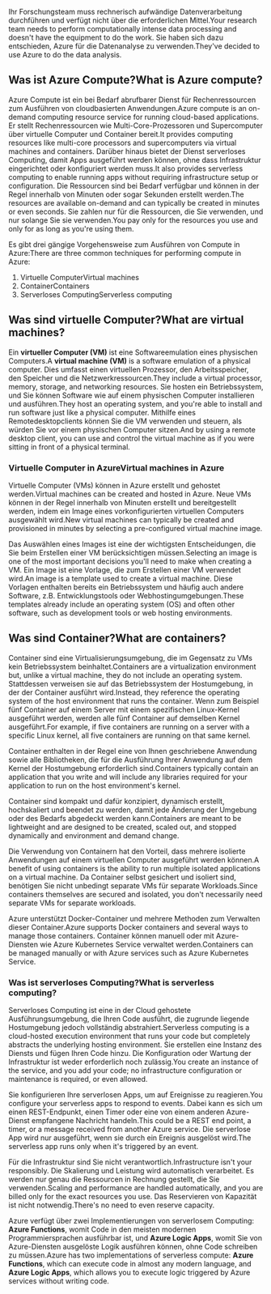 <span data-ttu-id="25fff-101">Ihr Forschungsteam muss rechnerisch aufwändige Datenverarbeitung durchführen und verfügt nicht über die erforderlichen Mittel.</span><span class="sxs-lookup"><span data-stu-id="25fff-101">Your research team needs to perform computationally intense data processing and doesn't have the equipment to do the work.</span></span> <span data-ttu-id="25fff-102">Sie haben sich dazu entschieden, Azure für die Datenanalyse zu verwenden.</span><span class="sxs-lookup"><span data-stu-id="25fff-102">They've decided to use Azure to do the data analysis.</span></span>

## <a name="what-is-azure-compute"></a><span data-ttu-id="25fff-103">Was ist Azure Compute?</span><span class="sxs-lookup"><span data-stu-id="25fff-103">What is Azure compute?</span></span>
<span data-ttu-id="25fff-104">Azure Compute ist ein bei Bedarf abrufbarer Dienst für Rechenressourcen zum Ausführen von cloudbasierten Anwendungen.</span><span class="sxs-lookup"><span data-stu-id="25fff-104">Azure compute is an on-demand computing resource service for running cloud-based applications.</span></span> <span data-ttu-id="25fff-105">Er stellt Rechenressourcen wie Multi-Core-Prozessoren und Supercomputer über virtuelle Computer und Container bereit.</span><span class="sxs-lookup"><span data-stu-id="25fff-105">It provides computing resources like multi-core processors and supercomputers via virtual machines and containers.</span></span> <span data-ttu-id="25fff-106">Darüber hinaus bietet der Dienst serverloses Computing, damit Apps ausgeführt werden können, ohne dass Infrastruktur eingerichtet oder konfiguriert werden muss.</span><span class="sxs-lookup"><span data-stu-id="25fff-106">It also provides serverless computing to enable running apps without requiring infrastructure setup or configuration.</span></span> <span data-ttu-id="25fff-107">Die Ressourcen sind bei Bedarf verfügbar und können in der Regel innerhalb von Minuten oder sogar Sekunden erstellt werden.</span><span class="sxs-lookup"><span data-stu-id="25fff-107">The resources are available on-demand and can typically be created in minutes or even seconds.</span></span> <span data-ttu-id="25fff-108">Sie zahlen nur für die Ressourcen, die Sie verwenden, und nur solange Sie sie verwenden.</span><span class="sxs-lookup"><span data-stu-id="25fff-108">You pay only for the resources you use and only for as long as you're using them.</span></span>

<span data-ttu-id="25fff-109">Es gibt drei gängige Vorgehensweise zum Ausführen von Compute in Azure:</span><span class="sxs-lookup"><span data-stu-id="25fff-109">There are three common techniques for performing compute in Azure:</span></span>
1. <span data-ttu-id="25fff-110">Virtuelle Computer</span><span class="sxs-lookup"><span data-stu-id="25fff-110">Virtual machines</span></span>
1. <span data-ttu-id="25fff-111">Container</span><span class="sxs-lookup"><span data-stu-id="25fff-111">Containers</span></span>
1. <span data-ttu-id="25fff-112">Serverloses Computing</span><span class="sxs-lookup"><span data-stu-id="25fff-112">Serverless computing</span></span>

## <a name="what-are-virtual-machines"></a><span data-ttu-id="25fff-113">Was sind virtuelle Computer?</span><span class="sxs-lookup"><span data-stu-id="25fff-113">What are virtual machines?</span></span>

<span data-ttu-id="25fff-114">Ein **virtueller Computer (VM)** ist eine Softwareemulation eines physischen Computers.</span><span class="sxs-lookup"><span data-stu-id="25fff-114">A **virtual machine (VM)** is a software emulation of a physical computer.</span></span> <span data-ttu-id="25fff-115">Dies umfasst einen virtuellen Prozessor, den Arbeitsspeicher, den Speicher und die Netzwerkressourcen.</span><span class="sxs-lookup"><span data-stu-id="25fff-115">They include a virtual processor, memory, storage, and networking resources.</span></span> <span data-ttu-id="25fff-116">Sie hosten ein Betriebssystem, und Sie können Software wie auf einem physischen Computer installieren und ausführen.</span><span class="sxs-lookup"><span data-stu-id="25fff-116">They host an operating system, and you're able to install and run software just like a physical computer.</span></span> <span data-ttu-id="25fff-117">Mithilfe eines Remotedesktopclients können Sie die VM verwenden und steuern, als würden Sie vor einem physischen Computer sitzen.</span><span class="sxs-lookup"><span data-stu-id="25fff-117">And by using a remote desktop client, you can use and control the virtual machine as if you were sitting in front of a physical terminal.</span></span>

### <a name="virtual-machines-in-azure"></a><span data-ttu-id="25fff-118">Virtuelle Computer in Azure</span><span class="sxs-lookup"><span data-stu-id="25fff-118">Virtual machines in Azure</span></span>

<span data-ttu-id="25fff-119">Virtuelle Computer (VMs) können in Azure erstellt und gehostet werden.</span><span class="sxs-lookup"><span data-stu-id="25fff-119">Virtual machines can be created and hosted in Azure.</span></span> <span data-ttu-id="25fff-120">Neue VMs können in der Regel innerhalb von Minuten erstellt und bereitgestellt werden, indem ein Image eines vorkonfigurierten virtuellen Computers ausgewählt wird.</span><span class="sxs-lookup"><span data-stu-id="25fff-120">New virtual machines can typically be created and provisioned in minutes by selecting a pre-configured virtual machine image.</span></span>

<span data-ttu-id="25fff-121">Das Auswählen eines Images ist eine der wichtigsten Entscheidungen, die Sie beim Erstellen einer VM berücksichtigen müssen.</span><span class="sxs-lookup"><span data-stu-id="25fff-121">Selecting an image is one of the most important decisions you'll need to make when creating a VM.</span></span> <span data-ttu-id="25fff-122">Ein Image ist eine Vorlage, die zum Erstellen einer VM verwendet wird.</span><span class="sxs-lookup"><span data-stu-id="25fff-122">An image is a template used to create a virtual machine.</span></span> <span data-ttu-id="25fff-123">Diese Vorlagen enthalten bereits ein Betriebssystem und häufig auch andere Software, z.B. Entwicklungstools oder Webhostingumgebungen.</span><span class="sxs-lookup"><span data-stu-id="25fff-123">These templates already include an operating system (OS) and often other software, such as development tools or web hosting environments.</span></span>

## <a name="what-are-containers"></a><span data-ttu-id="25fff-124">Was sind Container?</span><span class="sxs-lookup"><span data-stu-id="25fff-124">What are containers?</span></span>

<span data-ttu-id="25fff-125">Container sind eine Virtualisierungsumgebung, die im Gegensatz zu VMs kein Betriebssystem beinhaltet.</span><span class="sxs-lookup"><span data-stu-id="25fff-125">Containers are a virtualization environment but, unlike a virtual machine, they do not include an operating system.</span></span> <span data-ttu-id="25fff-126">Stattdessen verweisen sie auf das Betriebssystem der Hostumgebung, in der der Container ausführt wird.</span><span class="sxs-lookup"><span data-stu-id="25fff-126">Instead, they reference the operating system of the host environment that runs the container.</span></span> <span data-ttu-id="25fff-127">Wenn zum Beispiel fünf Container auf einem Server mit einem spezifischen Linux-Kernel ausgeführt werden, werden alle fünf Container auf demselben Kernel ausgeführt.</span><span class="sxs-lookup"><span data-stu-id="25fff-127">For example, if five containers are running on a server with a specific Linux kernel, all five containers are running on that same kernel.</span></span> 

<span data-ttu-id="25fff-128">Container enthalten in der Regel eine von Ihnen geschriebene Anwendung sowie alle Bibliotheken, die für die Ausführung Ihrer Anwendung auf dem Kernel der Hostumgebung erforderlich sind.</span><span class="sxs-lookup"><span data-stu-id="25fff-128">Containers typically contain an application that you write and will include any libraries required for your application to run on the host environment's kernel.</span></span> 

<span data-ttu-id="25fff-129">Container sind kompakt und dafür konzipiert, dynamisch erstellt, hochskaliert und beendet zu werden, damit jede Änderung der Umgebung oder des Bedarfs abgedeckt werden kann.</span><span class="sxs-lookup"><span data-stu-id="25fff-129">Containers are meant to be lightweight and are designed to be created, scaled out, and stopped dynamically and environment and demand change.</span></span>

<span data-ttu-id="25fff-130">Die Verwendung von Containern hat den Vorteil, dass mehrere isolierte Anwendungen auf einem virtuellen Computer ausgeführt werden können.</span><span class="sxs-lookup"><span data-stu-id="25fff-130">A benefit of using containers is the ability to run multiple isolated applications on a virtual machine.</span></span> <span data-ttu-id="25fff-131">Da Container selbst gesichert und isoliert sind, benötigen Sie nicht unbedingt separate VMs für separate Workloads.</span><span class="sxs-lookup"><span data-stu-id="25fff-131">Since containers themselves are secured and isolated, you don't necessarily need separate VMs for separate workloads.</span></span>

<span data-ttu-id="25fff-132">Azure unterstützt Docker-Container und mehrere Methoden zum Verwalten dieser Container.</span><span class="sxs-lookup"><span data-stu-id="25fff-132">Azure supports Docker containers and several ways to manage those containers.</span></span> <span data-ttu-id="25fff-133">Container können manuell oder mit Azure-Diensten wie Azure Kubernetes Service verwaltet werden.</span><span class="sxs-lookup"><span data-stu-id="25fff-133">Containers can be managed manually or with Azure services such as Azure Kubernetes Service.</span></span>

### <a name="what-is-serverless-computing"></a><span data-ttu-id="25fff-134">Was ist serverloses Computing?</span><span class="sxs-lookup"><span data-stu-id="25fff-134">What is serverless computing?</span></span>

<span data-ttu-id="25fff-135">Serverloses Computing ist eine in der Cloud gehostete Ausführungsumgebung, die Ihren Code ausführt, die zugrunde liegende Hostumgebung jedoch vollständig abstrahiert.</span><span class="sxs-lookup"><span data-stu-id="25fff-135">Serverless computing is a cloud-hosted execution environment that runs your code but completely abstracts the underlying hosting environment.</span></span> <span data-ttu-id="25fff-136">Sie erstellen eine Instanz des Diensts und fügen Ihren Code hinzu. Die Konfiguration oder Wartung der Infrastruktur ist weder erforderlich noch zulässig.</span><span class="sxs-lookup"><span data-stu-id="25fff-136">You create an instance of the service, and you add your code; no infrastructure configuration or maintenance is required, or even allowed.</span></span>

<span data-ttu-id="25fff-137">Sie konfigurieren Ihre serverlosen Apps, um auf Ereignisse zu reagieren.</span><span class="sxs-lookup"><span data-stu-id="25fff-137">You configure your serverless apps to respond to events.</span></span> <span data-ttu-id="25fff-138">Dabei kann es sich um einen REST-Endpunkt, einen Timer oder eine von einem anderen Azure-Dienst empfangene Nachricht handeln.</span><span class="sxs-lookup"><span data-stu-id="25fff-138">This could be a REST end point, a timer, or a message received from another Azure service.</span></span> <span data-ttu-id="25fff-139">Die serverlose App wird nur ausgeführt, wenn sie durch ein Ereignis ausgelöst wird.</span><span class="sxs-lookup"><span data-stu-id="25fff-139">The serverless app runs only when it's triggered by an event.</span></span> 

<span data-ttu-id="25fff-140">Für die Infrastruktur sind Sie nicht verantwortlich.</span><span class="sxs-lookup"><span data-stu-id="25fff-140">Infrastructure isn't your responsibly.</span></span> <span data-ttu-id="25fff-141">Die Skalierung und Leistung wird automatisch verarbeitet. Es werden nur genau die Ressourcen in Rechnung gestellt, die Sie verwenden.</span><span class="sxs-lookup"><span data-stu-id="25fff-141">Scaling and performance are handled automatically, and you are billed only for the exact resources you use.</span></span> <span data-ttu-id="25fff-142">Das Reservieren von Kapazität ist nicht notwendig.</span><span class="sxs-lookup"><span data-stu-id="25fff-142">There's no need to even reserve capacity.</span></span>

<span data-ttu-id="25fff-143">Azure verfügt über zwei Implementierungen von serverlosem Computing: **Azure Functions**, womit Code in den meisten modernen Programmiersprachen ausführbar ist, und **Azure Logic Apps**, womit Sie von Azure-Diensten ausgelöste Logik ausführen können, ohne Code schreiben zu müssen.</span><span class="sxs-lookup"><span data-stu-id="25fff-143">Azure has two implementations of serverless compute: **Azure Functions**, which can execute code in almost any modern language, and **Azure Logic Apps**, which allows you to execute logic triggered by Azure services without writing code.</span></span>
